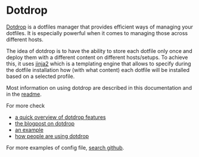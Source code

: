 # Dotdrop

[Dotdrop](https://deadc0de.re/dotdrop/) is a dotfiles manager that provides efficient ways of managing your dotfiles.
It is especially powerful when it comes to managing those across different hosts.

The idea of dotdrop is to have the ability to store each dotfile only once and deploy them with a different
content on different hosts/setups.
To achieve this, it uses [jinja2](http://jinja.pocoo.org/) which is a templating engine that allows to specify
during the dotfile installation how (with what content) each dotfile will be installed based on a selected profile.

Most information on using dotdrop are described in this documentation
and in the [readme](https://github.com/deadc0de6/dotdrop/blob/master/README.md).

For more check

* [a quick overview of dotdrop features](https://deadc0de.re/dotdrop/)
* [the blogpost on dotdrop](https://deadc0de.re/articles/dotfiles.html)
* [an example](https://github.com/deadc0de6/dotdrop#getting-started)
* [how people are using dotdrop](misc/people-using-dotdrop.md)

For more examples of config file, [search github](https://github.com/search?q=filename%3Aconfig.yaml+dotdrop&type=Code).
